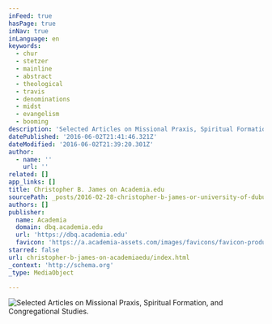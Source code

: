 ```yaml
---
inFeed: true
hasPage: true
inNav: true
inLanguage: en
keywords:
  - chur
  - stetzer
  - mainline
  - abstract
  - theological
  - travis
  - denominations
  - midst
  - evangelism
  - booming
description: 'Selected Articles on Missional Praxis, Spiritual Formation, and Congregational Studies. '
datePublished: '2016-06-02T21:41:46.321Z'
dateModified: '2016-06-02T21:39:20.301Z'
author:
  - name: ''
    url: ''
related: []
app_links: []
title: Christopher B. James on Academia.edu
sourcePath: _posts/2016-02-28-christopher-b-james-or-university-of-dubuque-academiaedu.md
authors: []
publisher:
  name: Academia
  domain: dbq.academia.edu
  url: 'https://dbq.academia.edu'
  favicon: 'https://a.academia-assets.com/images/favicons/favicon-production.ico'
starred: false
url: christopher-b-james-on-academiaedu/index.html
_context: 'http://schema.org'
_type: MediaObject

---
```

![Selected Articles on Missional Praxis, Spiritual Formation, and Congregational Studies. ](https://s3-us-west-2.amazonaws.com/the-grid-img/p/1babb8d10e47c297f91ac0914ab2f9e395debb2d.jpg)